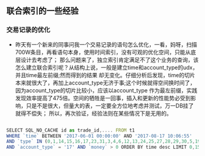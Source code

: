 联合索引的一些经验
-----------------

### 交易记录的优化

- 昨天有一个新来的同事问我一个交易记录的语句怎么优化，一看，妈呀，扫描700W条目，再看语句本身，使用时间索引，没有可观的优化空间，只能从底层设计去考虑了；
那么问题来了，独立索引肯定满足不了这个业务的查询，该怎么建立联合索引呢？从结构上说，一般是建立time和account_type的udx，并且time最左前缀;然而得到的结果
却无变化。仔细分析后发现，time的切片本来就很大了，再加上account_type无济于事;这个时候就得空间换时间了，因为account_type的切片比较小，应该以account_type
作为最左前缀，实践发现效率提高了475倍。空间的牺牲是一回事，插入和更新的性能势必受到影响，只是不是很大，但量大的表，一定要全方位地考虑并测试，万一DB挂了就得不偿失；
所以，再次验证，经验法则在某些情况下是无用的。


```javascript

SELECT SQL_NO_CACHE id as trade_id,.... FROM t1
WHERE `time` BETWEEN '2017-06-01 00:00:00' AND '2017-08-17 10:06:55'
AND `type` IN (0,1,14,15,16,17,23,31,3,4,6,12,13,24,25,27,28,29,30,5,19,20,21,2,7,8,9,10,22,26,32)
AND `account_type` = '17' AND `money` > 0 ORDER BY time desc LIMIT 0,15

```